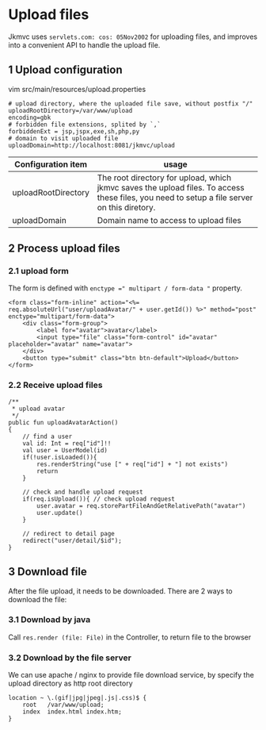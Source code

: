# Upload files

Jkmvc uses `servlets.com: cos: 05Nov2002` for uploading files, and improves into a convenient API to handle the upload file.

## 1 Upload configuration

vim src/main/resources/upload.properties

```
# upload directory, where the uploaded file save, without postfix "/"
uploadRootDirectory=/var/www/upload
encoding=gbk
# forbidden file extensions, splited by `,`
forbiddenExt = jsp,jspx,exe,sh,php,py
# domain to visit uploaded file
uploadDomain=http://localhost:8081/jkmvc/upload
```

Configuration item | usage
--- | ---
uploadRootDirectory | The root directory for upload, which jkmvc saves the upload files. To access these files, you need to setup a file server on this diretory.
uploadDomain | Domain name to access to upload files

## 2 Process upload files

### 2.1 upload form

The form is defined with `enctype =" multipart / form-data "` property.

```
<form class="form-inline" action="<%= req.absoluteUrl("user/uploadAvatar/" + user.getId()) %>" method="post" enctype="multipart/form-data">
    <div class="form-group">
        <label for="avatar">avatar</label>
        <input type="file" class="form-control" id="avatar" placeholder="avatar" name="avatar">
    </div>
    <button type="submit" class="btn btn-default">Upload</button>
</form>
```

### 2.2 Receive upload files

```
/**
 * upload avatar
 */
public fun uploadAvatarAction()
{
    // find a user
    val id: Int = req["id"]!!
    val user = UserModel(id)
    if(!user.isLoaded()){
        res.renderString("use [" + req["id"] + "] not exists")
        return
    }

    // check and handle upload request
    if(req.isUpload()){ // check upload request
        user.avatar = req.storePartFileAndGetRelativePath("avatar")
        user.update()
    }

    // redirect to detail page
    redirect("user/detail/$id");
}
```

## 3 Download file

After the file upload, it needs to be downloaded. There are 2 ways to download the file:

### 3.1 Download by java

Call `res.render (file: File)` in the Controller, to return file to the browser

### 3.2 Download by the file server

We can use apache / nginx to provide file download service, by specify the upload directory as http root directory

```
location ~ \.(gif|jpg|jpeg|.js|.css)$ {
    root   /var/www/upload;
    index  index.html index.htm;
}

```


